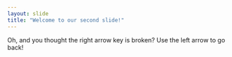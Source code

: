 ```yaml
---
layout: slide
title: "Welcome to our second slide!"
---
```

Oh, and you thought the right arrow key is broken?
Use the left arrow to go back!
